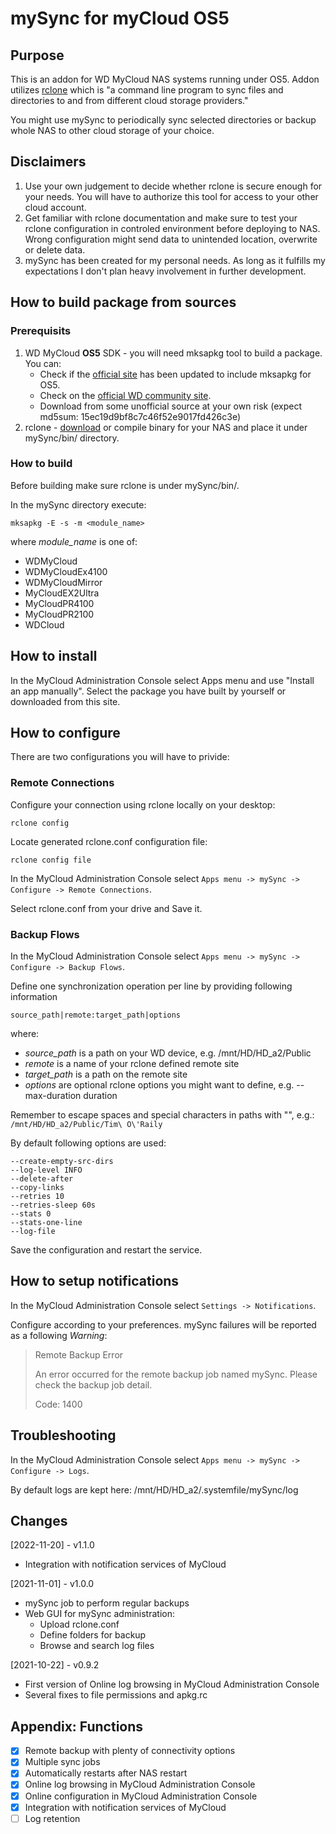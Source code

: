 # mySync for myCloud OS5
## Purpose
This is an addon for WD MyCloud NAS systems running under OS5. Addon utilizes [rclone](https://rclone.org/) which is "a command line program to sync files and directories to and from different cloud storage providers."

You might use mySync to periodically sync selected directories or backup whole NAS to other cloud storage of your choice.

## Disclaimers
1) Use your own judgement to decide whether rclone is secure enough for your needs. You will have to authorize this tool for access to your other cloud account.
2) Get familiar with rclone documentation and make sure to test your rclone configuration in controled environment before deploying to NAS. Wrong configuration might send data to unintended location, overwrite or delete data. 
3) mySync has been created for my personal needs. As long as it fulfills my expectations I don't plan heavy involvement in further development.

## How to build package from sources
### Prerequisits
1) WD MyCloud **OS5** SDK - you will need mksapkg tool to build a package. You can:
   - Check if the [official site](https://developer.westerndigital.com/develop/wd/sdk.html) has been updated to include mksapkg for OS5.
   - Check on the [official WD community site](https://community.wd.com/t/whare-are-the-os5-sdk-tools/266486/3).
   - Download from some unofficial source at your own risk (expect md5sum: 15ec19d9bf8c7c46f52e9017fd426c3e)
3) rclone - [download](https://github.com/rclone/rclone/releases) or compile binary for your NAS and place it under mySync/bin/ directory.

### How to build
Before building make sure rclone is under mySync/bin/.

In the mySync directory execute:
```
mksapkg -E -s -m <module_name>
```

where *module_name* is one of:
* WDMyCloud
* WDMyCloudEx4100
* WDMyCloudMirror
* MyCloudEX2Ultra
* MyCloudPR4100
* MyCloudPR2100
* WDCloud

## How to install
In the MyCloud Administration Console select Apps menu and use "Install an app manually". Select the package you have built by yourself or downloaded from this site.

## How to configure
There are two configurations you will have to privide:
### Remote Connections
Configure your connection using rclone locally on your desktop:
```
rclone config
```

Locate generated rclone.conf configuration file:
```
rclone config file
```

In the MyCloud Administration Console select `Apps menu -> mySync -> Configure -> Remote Connections`.

Select rclone.conf from your drive and Save it.

### Backup Flows
In the MyCloud Administration Console select `Apps menu -> mySync -> Configure -> Backup Flows`.

Define one synchronization operation per line by providing following information
```
source_path|remote:target_path|options
```
where:
* *source_path* is a path on your WD device, e.g. /mnt/HD/HD_a2/Public
* *remote* is a name of your rclone defined remote site
* *target_path* is a path on the remote site
* *options* are optional rclone options you might want to define, e.g. --max-duration duration

Remember to escape spaces and special characters in paths with "\", e.g.: `/mnt/HD/HD_a2/Public/Tim\ O\'Raily`

By default following options are used:
```
--create-empty-src-dirs
--log-level INFO
--delete-after
--copy-links
--retries 10
--retries-sleep 60s
--stats 0
--stats-one-line
--log-file
```

Save the configuration and restart the service.

## How to setup notifications
In the MyCloud Administration Console select `Settings -> Notifications`.

Configure according to your preferences. mySync failures will be reported as a following *Warning*:
> Remote Backup Error
>
> An error occurred for the remote backup job named mySync. Please check the backup job detail.
>
> Code: 1400

## Troubleshooting
In the MyCloud Administration Console select `Apps menu -> mySync -> Configure -> Logs`.

By default logs are kept here: /mnt/HD/HD_a2/.systemfile/mySync/log

## Changes
\[2022-11-20\] - v1.1.0
- Integration with notification services of MyCloud

\[2021-11-01\] - v1.0.0
- mySync job to perform regular backups
- Web GUI for mySync administration:
   - Upload rclone.conf
   - Define folders for backup
   - Browse and search log files

\[2021-10-22\] - v0.9.2
- First version of Online log browsing in MyCloud Administration Console
- Several fixes to file permissions and apkg.rc

## Appendix: Functions
- [x] Remote backup with plenty of connectivity options
- [x] Multiple sync jobs
- [x] Automatically restarts after NAS restart
- [x] Online log browsing in MyCloud Administration Console
- [x] Online configuration in MyCloud Administration Console
- [x] Integration with notification services of MyCloud
- [ ] Log retention
